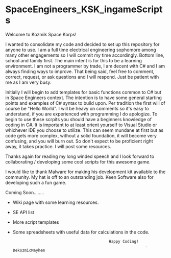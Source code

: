 # SpaceEngineers_KSK_ingameScripts

Welcome to Kozmik Space Korps! 

  I wanted to consolidate my code and decided to set up this repository for anyone to use. I am a full time electrical engineering 
  sophomore among many other engagements so I will commit my time accordingly. Bottom line, school and family first. The main intent is
  for this to be a learning environment. I am not a programmer by trade, I am decent with C# and I am always finding ways to improve. 
  That being said, feel free to comment, correct, request, or ask questions and I will respond. Just be patient with me as I am very busy. 
  
  Initially I will begin to add templates for basic functions common to C# but in Space Engineers context. The intention is to
  have some general starting points and examples of C# syntax to build upon. Per tradition the first will of course be "Hello World".
  I will be heavy on comments so it's easy to understand, if you are experienced with programming I do apologize. To begin to use 
  these scrpits you should have a beginners knowledge of coding in C#. It is important to at least orient yourself to 
  Visual Studio or whichever IDE you choose to utilize. This can seem mundane at first but as code gets more complex, without a 
  solid foundation, it will become very confusing, and you will burn out. So don't expect to be proficient right away, it takes practice. 
  I will post some resources. 
  
  Thanks again for reading my long winded speech and I look forward to collaborating / developing some cool scripts for this 
  awesome game. 
  
  I would like to thank Malware for making his development kit available to the community. My hat is off to an outstanding job.
  Keen Software also for developing such a fun game. 
  
  Coming Soon........
  
  - Wiki page with some learning resources.
  - SE API list
  - More script templates
  - Some spreadsheets with useful data for calculations in the code. 
 
                                                  Happy Coding!
                                                                  -DekozmicMayhem
    
  

